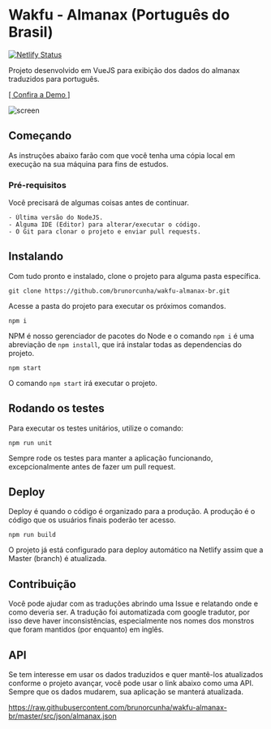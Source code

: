 # Wakfu - Almanax (Português do Brasil)
[![Netlify Status](https://api.netlify.com/api/v1/badges/53b5cb69-e480-44e5-b25a-bd78d137fa4a/deploy-status)](https://app.netlify.com/sites/almanax/deploys)

Projeto desenvolvido em VueJS para exibição dos dados do almanax traduzidos para português.

<p>
  <a href="https://almanax.netlify.app" target="_blank">
    [ Confira a Demo ]
  </a>
</p>

![screen](https://user-images.githubusercontent.com/3453372/103476695-ce822180-4d96-11eb-8f61-05d692dafe07.png)

## Começando

As instruções abaixo farão com que você tenha uma cópia local em execução na sua máquina para fins de estudos.

### Pré-requisitos

Você precisará de algumas coisas antes de continuar.

```
- Última versão do NodeJS.
- Alguma IDE (Editor) para alterar/executar o código.
- O Git para clonar o projeto e enviar pull requests.
```

## Instalando

Com tudo pronto e instalado, clone o projeto para alguma pasta específica.

```
git clone https://github.com/brunorcunha/wakfu-almanax-br.git
```

Acesse a pasta do projeto para executar os próximos comandos.

```
npm i
```

NPM é nosso gerenciador de pacotes do Node e o comando `npm i` é uma abreviação de `npm install`, que irá instalar todas as dependencias do projeto.

```
npm start
```
O comando `npm start` irá executar o projeto.

## Rodando os testes

Para executar os testes unitários, utilize o comando:

```
npm run unit
```

Sempre rode os testes para manter a aplicação funcionando, excepcionalmente antes de fazer um pull request.

## Deploy

Deploy é quando o código é organizado para a produção. A produção é o código que os usuários finais poderão ter acesso.

```
npm run build
```

O projeto já está configurado para deploy automático na Netlify assim que a Master (branch) é atualizada.

## Contribuição

Você pode ajudar com as traduções abrindo uma Issue e relatando onde e como deveria ser. A tradução foi automatizada com google tradutor, por isso deve haver inconsistências, especialmente nos nomes dos monstros que foram mantidos (por enquanto) em inglês. 

## API

Se tem interesse em usar os dados traduzidos e quer mantê-los atualizados conforme o projeto avançar, você pode usar o link abaixo como uma API. Sempre que os dados mudarem, sua aplicação se manterá atualizada.

https://raw.githubusercontent.com/brunorcunha/wakfu-almanax-br/master/src/json/almanax.json
